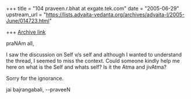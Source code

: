 +++
title = "104 praveen.r.bhat at exgate.tek.com"
date = "2005-06-29"
upstream_url = "https://lists.advaita-vedanta.org/archives/advaita-l/2005-June/014723.html"

+++
[Archive link](https://lists.advaita-vedanta.org/archives/advaita-l/2005-June/014723.html)

praNAm all,

I saw the discussion on Self v/s self and although I wanted to understand
the thread, I seemed to miss the context. Could someone kindly help me here
on what is the Self and whats self? Is it the Atma and jivAtma?

Sorry for the ignorance.

jai bajrangabali,
--praveeN

